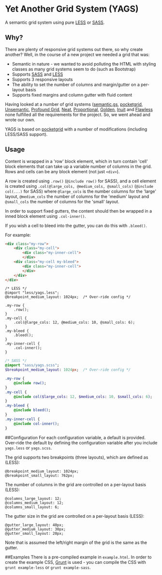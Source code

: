 # Yet Another Grid System (YAGS)
A semantic grid system using pure [LESS](http://lesscss.org) or [SASS](http://sass-lang.com).
## Why?
There are plenty of responsive grid systems out there, so why create another? Well, in the course of a new  project we needed a grid that was:
* Semantic in nature - we wanted to avoid polluting the HTML with styling classes as many grid systems seem to do (such as Bootstrap)
* Supports [SASS](http://sass-lang.com) and [LESS](http://lesscss.org)
* Supports 3 responsive layouts
* The ability to set the number of columns and margin/gutter on a per-layout basis
* Supports fixed margins and column gutter with fluid content

Having looked at a number of grid systems ([semantic.gs](http://semantic.gs/), [pocketgrid](http://arnaudleray.github.io/pocketgrid/), [Unsemantic](http://unsemantic.com/demo-responsive), [Profound Grid](https://github.com/artofrawr/profoundgrid/), [Neat](https://github.com/thoughtbot/neat), [Proportional](https://github.com/mattberridge/Proportional-Grids/), [Golden](http://goldengridsystem.com/), [Inuit](http://terabytenz.github.io/inuit.css-kitchensink/#grids) and [Flawless](https://github.com/laughingwithu/flawless-semantics-grid) none fulfilled all the requirements for the project.
So, we went ahead and wrote our own.

YAGS is based on [pocketgrid](http://arnaudleray.github.io/pocketgrid/) with a number of modifications (including LESS/SASS support).
## Usage
Content is wrapped in a 'row' block element, which in turn contain 'cell' block elements that can take up a variable number of columns in the grid. Rows and cells can be any block element (not just ```<div>```).

A row is created using ```.row()``` (```@include row()``` for SASS), and a cell element is created using ```.col(@large_cols, @medium_cols, @small_cols)``` (```@include col(...)``` for SASS) where ```@large_cols``` is the number columns for the 'large' layout, ```@medium_cols``` the number of columns for the 'medium' layout and ```@small_cols``` the number of columns for the 'small' layout.

In order to support fixed gutters, the content should then be wrapped in a inned block element using ```.col-inner()```.

If you wish a cell to bleed into the gutter, you can do this with ```.bleed()```.

For example:

```html
<div class="my-row">
	<div class="my-cell">
		<div class="my-inner-cell">
		</div>
	<div class="my-cell my-bleed">
		<div class="my-inner-cell">
		</div>
	</div>
</div>
```
```less
/* LESS */
@import "less/yags.less";
@breakpoint_medium_layout: 1024px; 	/* Over-ride config */

.my-row {
	.row();
}
.my-cell {
	.col(@large_cols: 12, @medium_cols: 10, @small_cols: 6);
}
.my-bleed {
	.bleed();
}
.my-inner-cell {
	.col-inner();
}
```
```sass
/* SASS */
@import "sass/yags.scss";
$breakpoint_medium_layout: 1024px; 	/* Over-ride config */

.my-row {
	@include row();
}
.my-cell {
	@include col($large_cols: 12, $medium_cols: 10, $small_cols: 6);
}
.my-bleed {
	@include bleed();
}
.my-inner-cell {
	@include col-inner();
}
```

##Configuration
For each configuration variable, a default is provided. Over-ride the default by defining the configuration variable after you include ```yags.less``` or ```yags.scss```.

The grid supports two breakpoints (three layouts), which are defined as (LESS):
```
@breakpoint_medium_layout: 1024px;
@breakpoint_small_layout: 762px;
```

The number of columns in the grid are controlled on a per-layout basis (LESS):
```
@columns_large_layout: 12;
@columns_medium_layout: 12;
@columns_small_layout: 6;
```

The gutter size in the grid are controlled on a per-layout basis (LESS):
```
@gutter_large_layout: 40px;
@gutter_medium_layout: 30px;
@gutter_small_layout: 20px;
```

Note that is assumed the left/right margin of the grid is the same as the gutter.

##Examples
There is a pre-compiled example in ```example.html```. In order to create the example CSS, [Grunt](http://gruntjs.com) is used - you can compile the CSS with ```grunt example-less``` or ```grunt example-sass```.